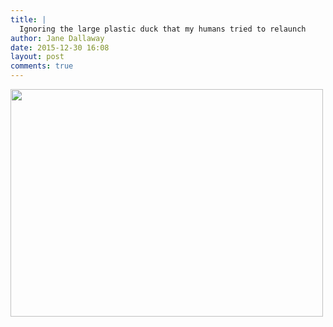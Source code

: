 ```yaml
---
title: |
  Ignoring the large plastic duck that my humans tried to relaunch
author: Jane Dallaway
date: 2015-12-30 16:08
layout: post
comments: true
---
```


<div><a href="http://static.skitters.dallaway.com/GWtp_FullSizeRender.jpg"><img src="http://static.skitters.dallaway.com/GWtp_thumb_FullSizeRender.jpg" width="500" height="364"/></a></div>



  

      
